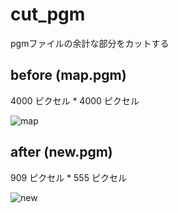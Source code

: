 # cut_pgm
pgmファイルの余計な部分をカットする

## before   (map.pgm)

4000 ピクセル * 4000 ピクセル

![map](https://user-images.githubusercontent.com/73636802/145337453-297813a1-7c75-4a8c-a4ab-3219d573d27a.png)

## after   (new.pgm)

909 ピクセル * 555 ピクセル

![new](https://user-images.githubusercontent.com/73636802/145337392-0cabd967-f67b-4ee1-be4d-d645f18af140.png) 

